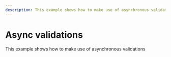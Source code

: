 ```yaml
---
description: This example shows how to make use of asynchronous validations
---
```


# Async validations

This example shows how to make use of asynchronous validations

<CodeExample example="async-validations"></CodeExample>
